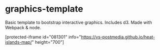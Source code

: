 # graphics-template
Basic template to bootstrap interactive graphics. Includes d3. Made with Webpack & node.

[protected-iframe id="081301" info="https://vs-postmedia.github.io/heat-islands-map/" height="700"]